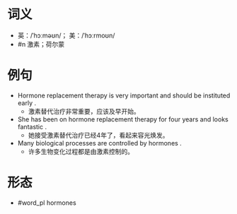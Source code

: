 # 词义
- 英：/ˈhɔːməʊn/； 美：/ˈhɔːrmoʊn/
- #n 激素；荷尔蒙
# 例句
- Hormone replacement therapy is very important and should be instituted early .
	- 激素替代治疗非常重要，应该及早开始。
- She has been on hormone replacement therapy for four years and looks fantastic .
	- 她接受激素替代治疗已经4年了，看起来容光焕发。
- Many biological processes are controlled by hormones .
	- 许多生物变化过程都是由激素控制的。
# 形态
- #word_pl hormones
